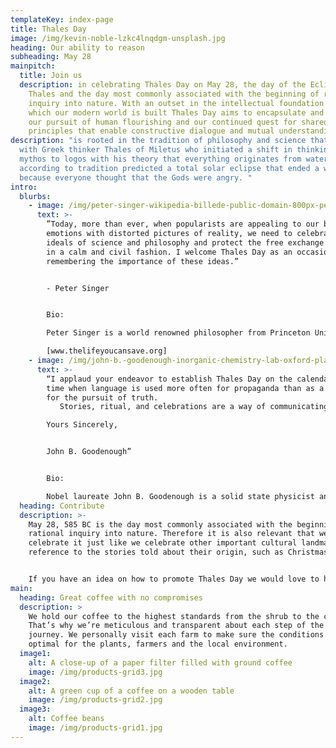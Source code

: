 ```yaml
---
templateKey: index-page
title: Thales Day
image: /img/kevin-noble-lzkc4lnqdgm-unsplash.jpg
heading: Our ability to reason
subheading: May 28
mainpitch:
  title: Join us
  description: in celebrating Thales Day on May 28, the day of the Eclipse of
    Thales and the day most commonly associated with the beginning of rational
    inquiry into nature. With an outset in the intellectual foundation upon
    which our modern world is built Thales Day aims to encapsulate and inspire
    our pursuit of human flourishing and our continued quest for shared
    principles that enable constructive dialogue and mutual understanding.
description: "is rooted in the tradition of philosophy and science that began
  with Greek thinker Thales of Miletus who initiated a shift in thinking from
  mythos to logos with his theory that everything originates from water, and who
  according to tradition predicted a total solar eclipse that ended a war
  because everyone thought that the Gods were angry. "
intro:
  blurbs:
    - image: /img/peter-singer-wikipedia-billede-public-domain-800px-peter_singer_01.jpg
      text: >-
        ”Today, more than ever, when popularists are appealing to our baser
        emotions with distorted pictures of reality, we need to celebrate the
        ideals of science and philosophy and protect the free exchange of ideas
        in a calm and civil fashion. I welcome Thales Day as an occasion for
        remembering the importance of these ideas.”


        - Peter Singer


        Bio: 

        Peter Singer is a world renowned philosopher from Princeton University, USA and University of Melbourne, Australia specializing in bioethics and practical ethics. He is credited as the intellectual founder of the modern animal rights movement, as well as being the founded of the organisation The Life You Can Save that advocates altruistic behaviour: 

        [www.thelifeyoucansave.org]
    - image: /img/john-b.-goodenough-inorganic-chemistry-lab-oxford-plaque..-wikiepedia-billede-som-må-bruges-hvis-man-linker-til-licens-3.0-licens.jpg
      text: >-
        “I applaud your endeavor to establish Thales Day on the calendar at a
        time when language is used more often for propaganda than as a medium
        for the pursuit of truth. 
           Stories, ritual, and celebrations are a way of communicating knowing and of sharing a common culture just as the sacrament of touch communicates love in a different way than words. However, Mythos is a story that bounds our knowledge and is haunted by its temptation to believe it to be objective fact; this belief enables the powerful to control and exploit a neighbor. Logos knowledge is derived from the process of dialogue with Nature, with Mythos, and with Adversary. Dialogue has no bounds; it allows continued testing and modification of belief in our quest for the discovery of truth and of reconciliation with all people.

        Yours Sincerely,


        John B. Goodenough” 


        Bio:

        Nobel laureate John B. Goodenough is a solid state physicist and chemical engineer from the University of Texas, USA. He is the father of the lithium-ion battery technology found everywhere in portable electronic devices and electric vehicles. Goodenough also helped lay the groundwork for the development of the random-access memory (RAM) for the digital computer.
  heading: Contribute
  description: >-
    May 28, 585 BC is the day most commonly associated with the beginning of
    rational inquiry into nature. Therefore it is also relevant that we
    celebrate it just like we celebrate other important cultural landmarks with
    reference to the stories told about their origin, such as Christmas.


    If you have an idea on how to promote Thales Day we would love to hear from you. Let your creative juices run free and together we can develop the event further. Especially we are interested in hearing from people who might like to stage a Thales Day event in their city. Your corporation is essential to making Thales Day a beloved international event that can help strengthen societies ties to the tradition of philosophy and science.
main:
  heading: Great coffee with no compromises
  description: >
    We hold our coffee to the highest standards from the shrub to the cup.
    That’s why we’re meticulous and transparent about each step of the coffee’s
    journey. We personally visit each farm to make sure the conditions are
    optimal for the plants, farmers and the local environment.
  image1:
    alt: A close-up of a paper filter filled with ground coffee
    image: /img/products-grid3.jpg
  image2:
    alt: A green cup of a coffee on a wooden table
    image: /img/products-grid2.jpg
  image3:
    alt: Coffee beans
    image: /img/products-grid1.jpg
---
```

